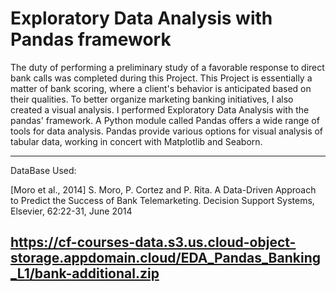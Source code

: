 # Exploratory Data Analysis with Pandas framework

The duty of performing a preliminary study of a favorable response to direct bank calls was completed during this Project. This Project is essentially a matter of bank scoring, where a client's behavior is anticipated based on their qualities. To better organize marketing banking initiatives, I also created a visual analysis. I performed Exploratory Data Analysis with the pandas' framework. A Python module called Pandas offers a wide range of tools for data analysis. Pandas provide various options for visual analysis of tabular data, working in concert with Matplotlib and Seaborn.

-------------------------------------------------------------------------------------------------------------------------------------------------------------------------
DataBase Used:

[Moro et al., 2014] S. Moro, P. Cortez and P. Rita. A Data-Driven Approach to Predict the Success of Bank Telemarketing. Decision Support Systems, Elsevier, 62:22-31, June 2014

https://cf-courses-data.s3.us.cloud-object-storage.appdomain.cloud/EDA_Pandas_Banking_L1/bank-additional.zip
-------------------------------------------------------------------------------------------------------------------------------------------------------------------------

